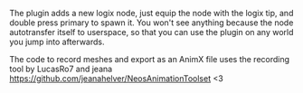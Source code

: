 The plugin adds a new logix node, just equip the node with the logix tip, and double press primary to spawn it. You won't see anything because the node autotransfer itself to userspace, so that you can use the plugin on any world you jump into afterwards.

The code to record meshes and export as an AnimX file uses the recording tool by LucasRo7 and jeana https://github.com/jeanahelver/NeosAnimationToolset <3
